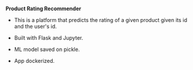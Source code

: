 **Product Rating Recommender**

- This is a platform that predicts the rating of a given product given its id and the user's id. 

- Built with Flask and Jupyter. 

- ML model saved on pickle.

- App dockerized. 